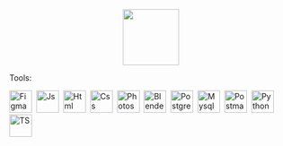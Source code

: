 <div id="header" align="center">
  <img src="https://media.giphy.com/media/v1.Y2lkPTc5MGI3NjExeGo3dzBqOWVzazQ0b21ja2dxdHZyOW96NWx0NHI2M2FtejBhMjJlaSZlcD12MV9pbnRlcm5hbF9naWZfYnlfaWQmY3Q9Zw/llgU3zSQHb8DHcpH8X/giphy.gif" width="100"/>
</div>

Tools:
<div>
<img src="https://cdn.jsdelivr.net/gh/devicons/devicon@latest/icons/figma/figma-original.svg" title="Figma" width="40" heigth="40" />&nbsp;
<img src="https://cdn.jsdelivr.net/gh/devicons/devicon@latest/icons/javascript/javascript-original.svg" title="Js" width="40" heigth="40" />&nbsp;
<img src="https://cdn.jsdelivr.net/gh/devicons/devicon@latest/icons/html5/html5-original.svg" title="Html" width="40" heigth="40" />&nbsp;
<img src="https://cdn.jsdelivr.net/gh/devicons/devicon@latest/icons/css3/css3-original.svg" title="Css" width="40" heigth="40" />&nbsp;
<img src="https://cdn.jsdelivr.net/gh/devicons/devicon@latest/icons/photoshop/photoshop-original.svg" title="Photoshop" width="40" heigth="40" />&nbsp;
<img src="https://cdn.jsdelivr.net/gh/devicons/devicon@latest/icons/blender/blender-original.svg"  title="Blender" width="40" heigth="40" />&nbsp;
<img src="https://cdn.jsdelivr.net/gh/devicons/devicon@latest/icons/postgresql/postgresql-plain.svg"  title="Postgressql" width="40" heigth="40" />&nbsp;
<img src="https://cdn.jsdelivr.net/gh/devicons/devicon@latest/icons/mysql/mysql-original.svg" title="Mysql" width="40" heigth="40" />&nbsp;
<img src="https://cdn.jsdelivr.net/gh/devicons/devicon@latest/icons/postman/postman-original.svg" title="Postman" width="40" heigth="40" />&nbsp;
<img src="https://cdn.jsdelivr.net/gh/devicons/devicon@latest/icons/python/python-original.svg" title="Python" width="40" heigth="40" />&nbsp;
<img src="https://cdn.jsdelivr.net/gh/devicons/devicon@latest/icons/typescript/typescript-original.svg" title="TS" width="40" heigth="40" />&nbsp;
</div>
